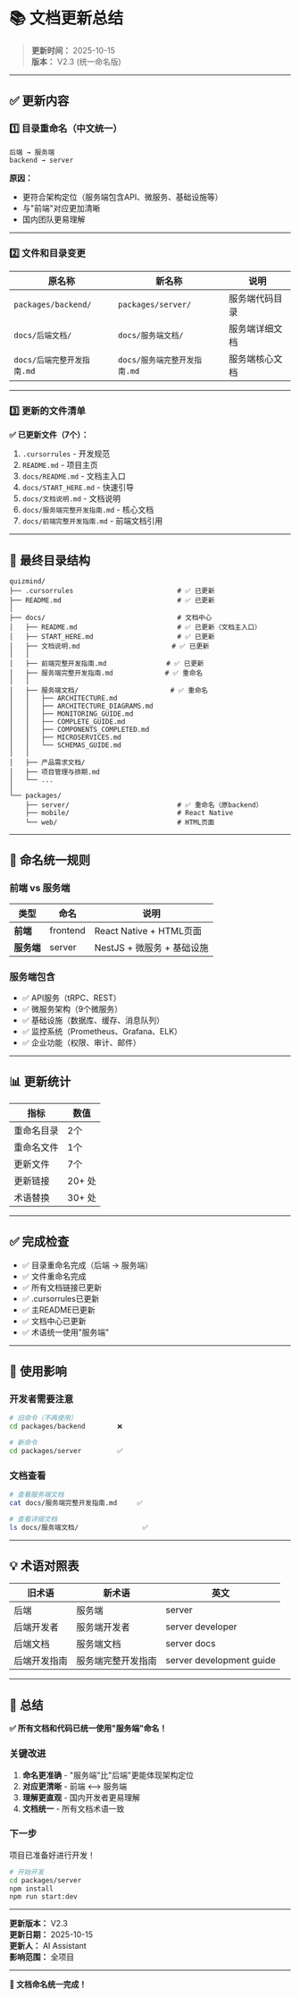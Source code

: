 # 📚 文档更新总结

> **更新时间：** 2025-10-15  
> **版本：** V2.3 (统一命名版)

---

## ✅ 更新内容

### 1️⃣ 目录重命名（中文统一）

```
后端 → 服务端
backend → server
```

**原因：**
- 更符合架构定位（服务端包含API、微服务、基础设施等）
- 与"前端"对应更加清晰
- 国内团队更易理解

---

### 2️⃣ 文件和目录变更

| 原名称 | 新名称 | 说明 |
|--------|--------|------|
| `packages/backend/` | `packages/server/` | 服务端代码目录 |
| `docs/后端文档/` | `docs/服务端文档/` | 服务端详细文档 |
| `docs/后端完整开发指南.md` | `docs/服务端完整开发指南.md` | 服务端核心文档 |

---

### 3️⃣ 更新的文件清单

**✅ 已更新文件（7个）：**

1. `.cursorrules` - 开发规范
2. `README.md` - 项目主页
3. `docs/README.md` - 文档主入口
4. `docs/START_HERE.md` - 快速引导
5. `docs/文档说明.md` - 文档说明
6. `docs/服务端完整开发指南.md` - 核心文档
7. `docs/前端完整开发指南.md` - 前端文档引用

---

## 📂 最终目录结构

```
quizmind/
├── .cursorrules                          # ✅ 已更新
├── README.md                             # ✅ 已更新
│
├── docs/                                 # 文档中心
│   ├── README.md                         # ✅ 已更新（文档主入口）
│   ├── START_HERE.md                     # ✅ 已更新
│   ├── 文档说明.md                       # ✅ 已更新
│   │
│   ├── 前端完整开发指南.md               # ✅ 已更新
│   ├── 服务端完整开发指南.md             # ✅ 重命名
│   │
│   ├── 服务端文档/                       # ✅ 重命名
│   │   ├── ARCHITECTURE.md
│   │   ├── ARCHITECTURE_DIAGRAMS.md
│   │   ├── MONITORING_GUIDE.md
│   │   ├── COMPLETE_GUIDE.md
│   │   ├── COMPONENTS_COMPLETED.md
│   │   ├── MICROSERVICES.md
│   │   └── SCHEMAS_GUIDE.md
│   │
│   ├── 产品需求文档/
│   ├── 项目管理与排期.md
│   └── ...
│
└── packages/
    ├── server/                           # ✅ 重命名（原backend）
    ├── mobile/                           # React Native
    └── web/                              # HTML页面
```

---

## 🎯 命名统一规则

### 前端 vs 服务端

| 类型 | 命名 | 说明 |
|------|------|------|
| **前端** | frontend | React Native + HTML页面 |
| **服务端** | server | NestJS + 微服务 + 基础设施 |

### 服务端包含

- ✅ API服务（tRPC、REST）
- ✅ 微服务架构（9个微服务）
- ✅ 基础设施（数据库、缓存、消息队列）
- ✅ 监控系统（Prometheus、Grafana、ELK）
- ✅ 企业功能（权限、审计、邮件）

---

## 📊 更新统计

| 指标 | 数值 |
|------|------|
| 重命名目录 | 2个 |
| 重命名文件 | 1个 |
| 更新文件 | 7个 |
| 更新链接 | 20+ 处 |
| 术语替换 | 30+ 处 |

---

## ✅ 完成检查

- ✅ 目录重命名完成（后端 → 服务端）
- ✅ 文件重命名完成
- ✅ 所有文档链接已更新
- ✅ .cursorrules已更新
- ✅ 主README已更新
- ✅ 文档中心已更新
- ✅ 术语统一使用"服务端"

---

## 🚀 使用影响

### 开发者需要注意

```bash
# 旧命令（不再使用）
cd packages/backend        ❌

# 新命令
cd packages/server         ✅
```

### 文档查看

```bash
# 查看服务端文档
cat docs/服务端完整开发指南.md     ✅

# 查看详细文档
ls docs/服务端文档/                ✅
```

---

## 💡 术语对照表

| 旧术语 | 新术语 | 英文 |
|--------|--------|------|
| 后端 | 服务端 | server |
| 后端开发者 | 服务端开发者 | server developer |
| 后端文档 | 服务端文档 | server docs |
| 后端开发指南 | 服务端完整开发指南 | server development guide |

---

## 🎉 总结

**✅ 所有文档和代码已统一使用"服务端"命名！**

### 关键改进

1. **命名更准确** - "服务端"比"后端"更能体现架构定位
2. **对应更清晰** - 前端 ⟷ 服务端
3. **理解更直观** - 国内开发者更易理解
4. **文档统一** - 所有文档术语一致

### 下一步

项目已准备好进行开发！

```bash
# 开始开发
cd packages/server
npm install
npm run start:dev
```

---

**更新版本：** V2.3  
**更新日期：** 2025-10-15  
**更新人：** AI Assistant  
**影响范围：** 全项目

---

**🎊 文档命名统一完成！**
